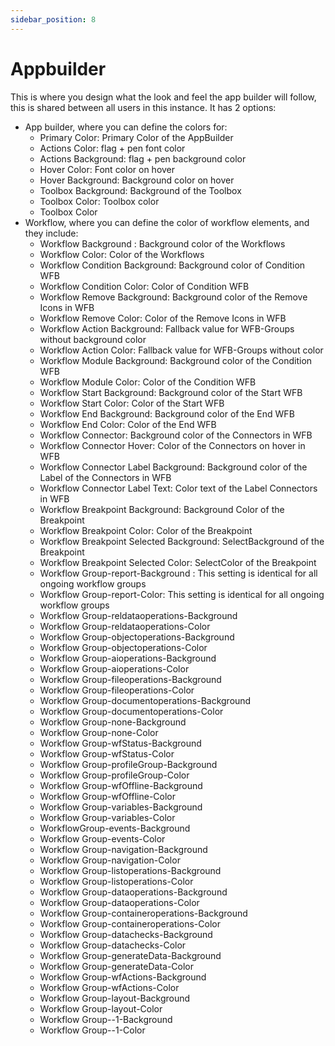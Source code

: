 ```yaml
---
sidebar_position: 8
---
```


# Appbuilder

This is where you design what the look and feel the app builder will follow, this is shared between all users in this instance. It has 2 options:

- App builder, where you can define the colors for:
  - Primary Color: Primary Color of the AppBuilder
  - Actions Color: flag + pen font color
  - Actions Background: flag + pen background color
  - Hover Color: Font color on hover
  - Hover Background: Background color on hover
  - Toolbox Background: Background of the Toolbox
  - Toolbox Color: Toolbox color
  - Toolbox Color
- Workflow, where you can define the color of workflow elements, and they include:
  - Workflow Background : Background color of the Workflows
  - Workflow Color: Color of the Workflows
  - Workflow Condition Background: Background color of Condition WFB
  - Workflow Condition Color: Color of Condition WFB
  - Workflow Remove Background: Background color of the Remove Icons in WFB
  - Workflow Remove Color: Color of the Remove Icons in WFB
  - Workflow Action Background: Fallback value for WFB-Groups without background color
  - Workflow Action Color: Fallback value for WFB-Groups without color
  - Workflow Module Background: Background color of the Condition WFB
  - Workflow Module Color: Color of the Condition WFB
  - Workflow Start Background: Background color of the Start WFB
  - Workflow Start Color: Color of the Start WFB
  - Workflow End Background: Background color of the End WFB
  - Workflow End Color: Color of the End WFB
  - Workflow Connector: Background color of the Connectors in WFB
  - Workflow Connector Hover: Color of the Connectors on hover in WFB
  - Workflow Connector Label Background: Background color of the Label of the Connectors in WFB
  - Workflow Connector Label Text: Color text of the Label Connectors in WFB
  - Workflow Breakpoint Background: Background Color of the Breakpoint
  - Workflow Breakpoint Color: Color of the Breakpoint
  - Workflow Breakpoint Selected Background: SelectBackground of the Breakpoint
  - Workflow Breakpoint Selected Color: SelectColor of the Breakpoint
  - Workflow Group-report-Background : This setting is identical for all ongoing workflow groups
  - Workflow Group-report-Color: This setting is identical for all ongoing workflow groups
  - Workflow Group-reldataoperations-Background
  - Workflow Group-reldataoperations-Color
  - Workflow Group-objectoperations-Background
  - Workflow Group-objectoperations-Color
  - Workflow Group-aioperations-Background
  - Workflow Group-aioperations-Color
  - Workflow Group-fileoperations-Background
  - Workflow Group-fileoperations-Color
  - Workflow Group-documentoperations-Background
  - Workflow Group-documentoperations-Color
  - Workflow Group-none-Background
  - Workflow Group-none-Color
  - Workflow Group-wfStatus-Background
  - Workflow Group-wfStatus-Color
  - Workflow Group-profileGroup-Background
  - Workflow Group-profileGroup-Color
  - Workflow Group-wfOffline-Background
  - Workflow Group-wfOffline-Color
  - Workflow Group-variables-Background
  - Workflow Group-variables-Color
  - WorkflowGroup-events-Background
  - Workflow Group-events-Color
  - Workflow Group-navigation-Background
  - Workflow Group-navigation-Color
  - Workflow Group-listoperations-Background
  - Workflow Group-listoperations-Color
  - Workflow Group-dataoperations-Background
  - Workflow Group-dataoperations-Color
  - Workflow Group-containeroperations-Background
  - Workflow Group-containeroperations-Color
  - Workflow Group-datachecks-Background
  - Workflow Group-datachecks-Color
  - Workflow Group-generateData-Background
  - Workflow Group-generateData-Color
  - Workflow Group-wfActions-Background
  - Workflow Group-wfActions-Color
  - Workflow Group-layout-Background
  - Workflow Group-layout-Color
  - Workflow Group--1-Background
  - Workflow Group--1-Color
